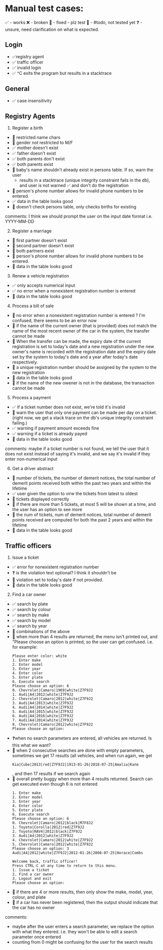 # Manual test cases:
✅ - works
❌ - broken
🔧 - fixed - plz test
🤷 - #todo, not tested yet
❓ - unsure, need clarification on what is expected.

## Login
- ✅registry agent
- ✅ traffic officer
- ✅ invalid login
- ✅ ^C exits the program but results in a stacktrace

## General
- ✅ case insensitivity

## Registry Agents

1. Register a birth
- 🔧 restricted name chars
- 🔧 gender not restricted to M/F
- ✅ mother doesn't exist
- ✅ father doesn't exist
- ✅ both parents don't exist
- ✅ both parents exist
- 🔧 baby's name shouldn't already exist in persons table. If so, warn the user
     - results in a stacktrace (unique integrity constraint fails in the db),
       and user is not warned
  ✅ and don't do the registration
- 🔧 person's phone number allows for invalid phone numbers to be entered.
- ✅ data in the table looks good
- 🔧 doesn't check persons table, only checks births for existing

comments: I think we should prompt the user on the input date format i.e.
YYYY-MM-DD

2. Register a marriage
- 🤷 first partner doesn't exist
- 🤷 second partner doesn't exist
- 🤷 both partners exist
- 🔧 person's phone number allows for invalid phone numbers to be entered.
- 🤷 data in the table looks good

3. Renew a vehicle registration
- ✅ only accepts numerical input
- ✅ no error when a nonexistent registration number is entered
- 🤷 data in the table looks good

4. Process a bill of sale
- 🔧 no error when a nonexistent registration number is entered 
      ? I'm confused, there seems to be an error now
- 🤷 if the name of the current owner (that is provided) does not match the
  name of the most recent owner of the car in the system, the transfer cannot
  be made
- 🤷 When the transfer can be made, the expiry date of the current registration
  is set to today's date and a new registration under the new owner's name is
  recorded with the registration date and the expiry date set by the system to
  today's date and a year after today's date respectively. 
- 🤷 a unique registration number should be assigned by the system to the new
  registration
- 🤷 data in the table looks good
- 🤷 if the name of the new owener is not in the database, the transaction
  cannot be made

5. Process a payment
- ✅ if a ticket number does not exist, we're told it's invalid
- 🔧 warn the user that only one payment can be made per day on a ticket.
  (right now, we get a stack trace on the db's unique integrity constraint
  failing.)
- ✅ warning if payment amount exceeds fine
- ✅ warning if a ticket is already payed
- 🤷 data in the table looks good

comments: maybe if a ticket number is not found, we tell the user that it does
not exist instead of saying it's invalid, and we say it's invalid if they enter
non-numerical input

6. Get a driver abstract
- 🤷 number of tickets, the number of demerit notices, the total number of
  demerit points received both within the past two years and within the
  lifetime
- ✅ user given the option to virw the tickets from latest to oldest
- 🤷 tickets displayed correctly
- 🤷 if there are more than 5 tickets, at most 5 will be shown at a time, and
  the user has an option to see more
- 🤷 the num of tickets, num of demerit notices, total number of demerit points
  received are computed for both the past 2 years and within the lifetime
- 🤷 data in the table looks good

## Traffic officers

1. Issue a ticket
- ✅ error for nonexistent registration number
- ❓ is the violation text optional? I think it shouldn't be
- 🤷 violation set to today's date if not provided.
- 🤷 data in the table looks good


2. Find a car owner
- ✅ search by plate
- ✅ search by colour
- ✅ search by make
- ✅ search by model
- ✅ search by year
- 🤷 combinations of the above
- 🔧 when more than 4 results are returned, the menu isn't printed out, and
  "Please choose an option is printed, so the user can get confused. 
  i.e. for example:
  ```
  Please enter color: white
  1. Enter make
  2. Enter model
  3. Enter year
  4. Enter color
  5. Enter plate
  6. Execute search
  Please choose an option: 6
  0. Chevrolet|Camaro|1969|white|Z7F9J2
  1. Audi|A4|2012|white|Z7F9J2
  2. Chevrolet|Camaro|2012|white|Z7F9J2
  3. Audi|A4|2013|white|Z7F9J2
  4. Audi|A4|2014|white|Z7F9J2
  5. Audi|A4|2015|white|Z7F9J2
  6. Audi|A4|2016|white|Z7F9J2
  7. Audi|A4|2014|white|Z7F9J2
  8. Chevrolet|Camaro|2012|white|Z7F9J2
  Please choose an option:
  ```
- ❓when no search parameters are entered, all vehicles are returned. Is this
  what we want?
- 🔧 when 2 consecutive searches are done with empty parameters, sometimes we
  get 17 results (all vehicles, and when run again, we get 
  ```
  Kia|Cube|2013|red|Z7F9J2|1913-01-26|2018-07-25|Amalia|Kane
  ```
  , and then 17 results if we search again
- 🔧 overall pretty buggy when more than 4 results returned. Search can get
  executed even though 6 is not entered
  ```
  1. Enter make
  2. Enter model
  3. Enter year
  4. Enter color
  5. Enter plate
  6. Execute search
  Please choose an option: 6
  0. Chevrolet|Camaro|2012|black|M7F8J2
  1. Toyoto|Corolla|2012|red|Z7F9J2
  2. Toyoto|RAV4|2012|black|Z7F9J2
  3. Audi|A4|2012|white|Z7F9J2
  4. Chevrolet|Camaro|2012|white|Z7F9J2
  5. Chevrolet|Camaro|2012|white|Z7F9J2
  Please choose an option: 3
  Audi|A4|2012|white|Z7F9J2|2012-01-26|2008-07-25|Horace|Combs

  Welcome back, traffic officer!
  Press CTRL-C at any time to return to this menu.
  1. Issue a ticket
  2. Find a car owner
  3. Logout and exit
  Please choose an option:
  ```
- 🤷 if there are 4 or more results, then only show the make, model, year,
  colour,
  and plate
- 🤷 if a car has never been registered, then the output should indicate that
  the
  car has no owner

comments: 
- maybe after the user enters a search parameter, we replace the option with
  what they entered. i.e. they won't be able to edit a search parameter once
  entered
- counting from 0 might be confusing for the user for the search results
